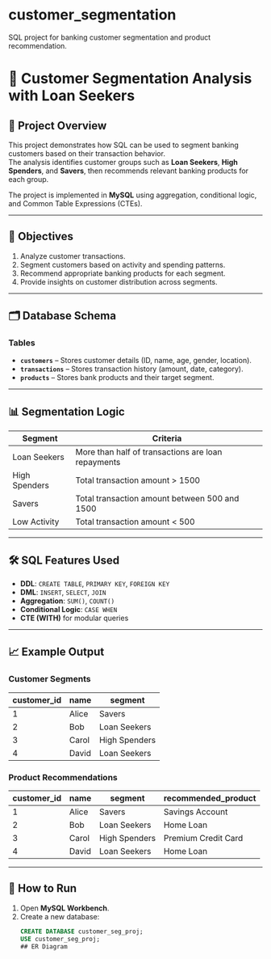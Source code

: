 # customer_segmentation
 SQL project for banking customer segmentation and product recommendation.
# 🏦 Customer Segmentation Analysis with Loan Seekers

## 📌 Project Overview
This project demonstrates how SQL can be used to segment banking customers based on their transaction behavior.  
The analysis identifies customer groups such as **Loan Seekers**, **High Spenders**, and **Savers**, then recommends relevant banking products for each group.

The project is implemented in **MySQL** using aggregation, conditional logic, and Common Table Expressions (CTEs).

---

## 🎯 Objectives
1. Analyze customer transactions.
2. Segment customers based on activity and spending patterns.
3. Recommend appropriate banking products for each segment.
4. Provide insights on customer distribution across segments.

---

## 🗂 Database Schema
### **Tables**
- **`customers`** – Stores customer details (ID, name, age, gender, location).
- **`transactions`** – Stores transaction history (amount, date, category).
- **`products`** – Stores bank products and their target segment.

---

## 📊 Segmentation Logic
| Segment         | Criteria                                                                 |
|-----------------|--------------------------------------------------------------------------|
| Loan Seekers    | More than half of transactions are loan repayments                       |
| High Spenders   | Total transaction amount > 1500                                           |
| Savers          | Total transaction amount between 500 and 1500                            |
| Low Activity    | Total transaction amount < 500                                           |

---

## 🛠 SQL Features Used
- **DDL**: `CREATE TABLE`, `PRIMARY KEY`, `FOREIGN KEY`
- **DML**: `INSERT`, `SELECT`, `JOIN`
- **Aggregation**: `SUM()`, `COUNT()`
- **Conditional Logic**: `CASE WHEN`
- **CTE (WITH)** for modular queries

---

## 📈 Example Output
### **Customer Segments**
| customer_id | name   | segment       |
|-------------|--------|--------------|
| 1           | Alice  | Savers       |
| 2           | Bob    | Loan Seekers |
| 3           | Carol  | High Spenders|
| 4           | David  | Loan Seekers |

### **Product Recommendations**
| customer_id | name   | segment       | recommended_product     |
|-------------|--------|--------------|-------------------------|
| 1           | Alice  | Savers       | Savings Account         |
| 2           | Bob    | Loan Seekers | Home Loan               |
| 3           | Carol  | High Spenders| Premium Credit Card     |
| 4           | David  | Loan Seekers | Home Loan               |

---

## 🚀 How to Run
1. Open **MySQL Workbench**.
2. Create a new database:
   ```sql
   CREATE DATABASE customer_seg_proj;
   USE customer_seg_proj;
   ## ER Diagram

